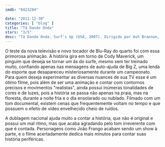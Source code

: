 ```yaml
---
imdb: "0423294"

date: "2011-12-30"
categories: [ "blog" ]
title: "Tá Dando Onda"
stars: "3/5"
desc: "Tá Dando Onda. Surf's Up (USA, 2007). Dirigido por Ash Brannon, Chris Buck. Escrito por Don Rhymer, Ash Brannon, Chris Buck, Christopher Jenkins, Christopher Jenkins, Christian Darren, Lisa Addario, Joe Syracuse. Com Shia LaBeouf, Jeff Bridges, Zooey Deschanel, Jon Heder, James Woods, Diedrich Bader, Mario Cantone, Kelly Slater, Rob Machado."
---
```

O teste da nova televisão e novo tocador de Blu-Ray do quarto foi com essa primorosa animação. A história gira em torno de Cody Maverick, um pinguim que deseja se tornar um ás do surfe, mesmo sem ter treinado muito, confiando apenas nas mensagens de auto-ajuda de Big Z, uma lenda do esporte que desapareceu misteriosamente durante um campeonato. Para quem deseja experimentar as diversas nuances de sua TV esse é um ótimo filme, pois além de ser uma animação e contar com contornos precisos e movimentos "realistas", ainda possui inúmeras tonalidades de cores e de luzes, pois a história se passa não apenas na praia, mas na floresta, durante a noite fria e o dia ensolarado ou nublado. Filmado com um tom documental, existem cenas que frequentemente voltam no tempo e que possuem o efeito de vídeo envelhecido cheio de ruídos.

A dublagem nacional ajuda muito a contar a história, que não é original e possui um mal ritmo, mas que acaba agradando pelo tom irreverente com que é contada. Personagens como João Frango acabam sendo um show à parte, e o filme acertadamente dedica mais minutos para contar suas história periféricas.

